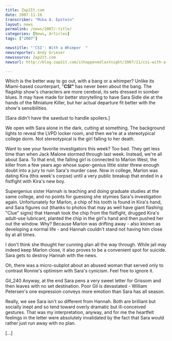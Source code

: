 ```yaml
---
title: Zap2It.com
date: 2007-11-16
transcriber: "Mika A. Epstein"
layout: news
permalink: /news/2007/:title/
categories: [News, Articles]
tags: ["2007"]

newstitle: "'CSI': With a Whimper  "
newsreporter: Andy Grieser
newssource: Zap2It.com
newsurl: http://blog.zap2it.com/ithappenedlastnight/2007/11/csi-with-a-whim.html

---
```

Which is the better way to go out, with a bang or a whimper? Unlike its Miami-based counterpart, "**CSI"** has never been about the bang. The flagship show's characters are more cerebral, its sets dressed in somber blues. It may have made for better storytelling to have Sara Sidle die at the hands of the Miniature Killer, but her actual departure fit better with the show's sensibilities.

[Sara didn't have the sawdust to handle spoilers.]

We open with Sara alone in the dark, cutting at something. The background lights to reveal the LVPD locker room, and then we're at a stereotypical college dorm. Not stereotypical is the girl falling to her death.

Want to see your favorite investigators this week? Too bad. They get less time than when Jack Malone stormed through last week. Instead, we're all about Sara. To that end, the falling girl is connected to Marlon West, the killer from a few years ago whose super-genius little sister threw enough doubt into a jury to ruin Sara's murder case. Now in college, Marlon was dating Kira (this week's corpse) until a very public breakup that ended in a fistfight with Kira's new boy.

Supergenius sister Hannah is teaching and doing graduate studies at the same college, and no points for guessing she stymies Sara's investigation again. Unfortunately for Marlon, a chip of his tooth is found in Kira's hand, and Sara figures out (thanks to photos that may as well have giant flashing "Clue" signs) that Hannah took the chip from the fistfight, drugged Kira's adult-use lubricant, planted the chip in the girl's hand and then pushed her out the window. Why? Because Marlon was drifting away - also known as developing a normal life - and Hannah couldn't stand not having him close by at all times.

I don't think she thought her cunning plan all the way through. While jail may indeed keep Marlon close, it also proves to be a convenient spot for suicide. Sara gets to destroy Hannah with the news.

Oh, there was a micro-subplot about an abused woman that served only to contrast Ronnie's optimism with Sara's cynicism. Feel free to ignore it.

Gil_240 Anyway, at the end Sara pens a very sweet letter for Grissom and then leaves with no set destination. Poor Gil is devastated - William Petersen's one expression conveys more emotion than Sara has all season.

Really, we see Sara isn't so different from Hannah. Both are brilliant but socially inept and so tend toward overly dramatic but ill-conceived gestures. That was my interpretation, anyway, and for me the heartfelt feelings in the letter were absolutely invalidated by the fact that Sara would rather just run away with no plan.

[...]
